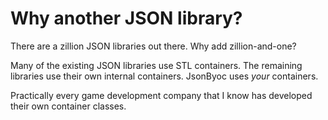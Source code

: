 Why another JSON library?
=========================

There are a zillion JSON libraries out there. Why add zillion-and-one?

Many of the existing JSON libraries use STL containers. The remaining libraries use their own internal containers. JsonByoc uses *your* containers.

Practically every game development company that I know has developed their own container classes.
